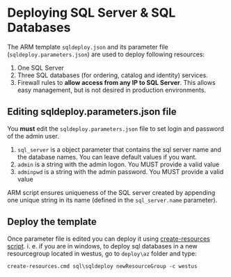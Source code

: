 # Deploying SQL Server & SQL Databases

The ARM template `sqldeploy.json` and its parameter file (`sqldeploy.parameters.json`) are used to deploy following resources:

1. One SQL Server
2. Three SQL databases (for ordering, catalog and identity) services.
3. Firewall rules to **allow access from any IP to SQL Server**. This allows easy management, but is not desired in production environments.

## Editing sqldeploy.parameters.json file

You **must** edit the `sqldeploy.parameters.json` file to set login and password of the admin user.

1. `sql_server` is a object parameter that contains the sql server name and the database names. You can leave default values if you want.
2. `admin` is a string with the admin logon. You MUST provide a valid value
3. `adminpwd` is a string with the admin password. You MUST provide a valid value

ARM script ensures uniqueness of the SQL server created by appending one unique string in its name (defined in the `sql_server.name` parameter).

## Deploy the template

Once parameter file is edited you can deploy it using [create-resources script](../readme.md).
i. e. if you are in windows, to deploy sql databases in a new resourcegroup located in westus, go to `deploy\az` folder and type:

```
create-resources.cmd sql\sqldeploy newResourceGroup -c westus
```










